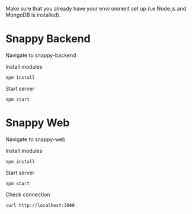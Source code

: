 Make sure that you already have your environment set up (i.e Node.js and MongoDB is installed).

# Snappy Backend

Navigate to snappy-backend

Install modules
```
npm install
```
Start server
```
npm start
```

# Snappy Web

Navigate to snappy-web

Install modules
```
npm install
```
Start server
```
npm start
```
Check connection
```
curl http://localhost:3000
```